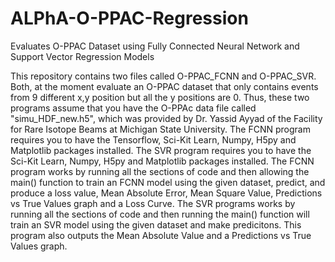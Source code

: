 # ALPhA-O-PPAC-Regression
Evaluates O-PPAC Dataset using Fully Connected Neural Network and Support Vector Regression Models

  This repository contains two files called O-PPAC_FCNN and O-PPAC_SVR. Both, at the moment evaluate an O-PPAC dataset that only contains events from 9 different x,y position but all the y positions are 0. Thus, these two programs assume that you have the O-PPAc data file called "simu_HDF_new.h5", which was provided by Dr. Yassid Ayyad of the Facility for Rare Isotope Beams at Michigan State University. The FCNN program requires you to have the Tensorflow, Sci-Kit Learn, Numpy, H5py and Matplotlib packages installed. The SVR program requires you to have the Sci-Kit Learn, Numpy, H5py and Matplotlib packages installed. 
  The FCNN program works by running all the sections of code and then allowing the main() function to train an FCNN model using the given dataset, predict, and produce a loss value, Mean Absolute Error, Mean Square Value, Predictions vs True Values graph and a Loss Curve. 
  The SVR programs works by running all the sections of code and then running the main() function will train an SVR model using the given dataset and make predicitons. This program also outputs the Mean Absolute Value and a Predictions vs True Values graph.
